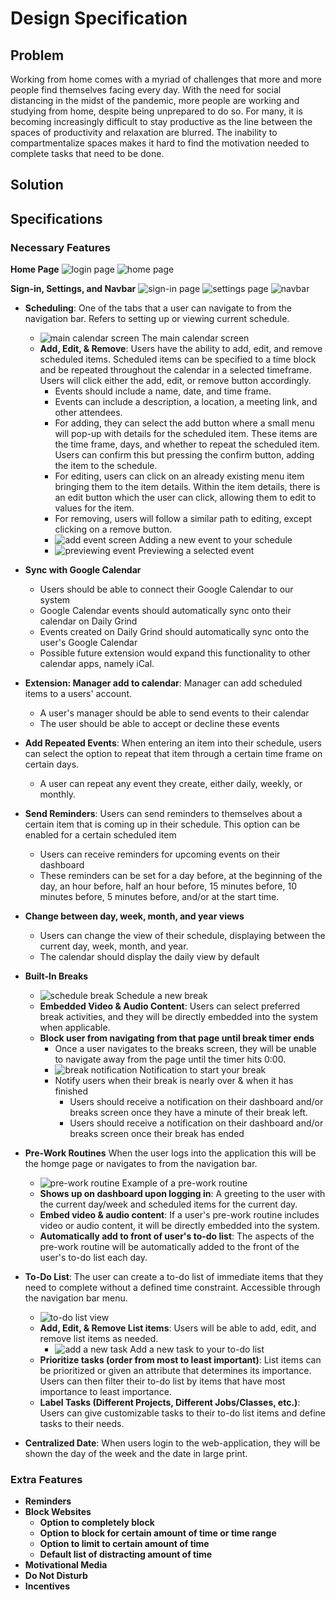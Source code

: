 # Design Specification

## Problem
Working from home comes with a myriad of challenges that more and more people find themselves facing every day. With the need for social distancing in the midst of the pandemic, more people are working and studying from home, despite being unprepared to do so. For many,  it is becoming increasingly difficult to stay productive as the line between the spaces of productivity and relaxation are blurred. The inability to compartmentalize spaces makes it hard to find the motivation needed to complete tasks that need to be done.
## Solution


## Specifications

### Necessary Features

**Home Page**
![login page](img/Home_1.HEIC)
![home page](img/Home_2.HEIC)

**Sign-in, Settings, and Navbar**
![sign-in page](img/signin)
![settings page](img/settings1)
![navbar](img/navbar)

* **Scheduling**: One of the tabs that a user can navigate to from the navigation bar. Refers to setting up or viewing current schedule.
    * ![main calendar screen](img/calendar_priti) The main calendar screen
    * **Add, Edit, & Remove**: Users have the ability to add, edit, and remove scheduled items. Scheduled items can be specified to a time block and be repeated throughout the calendar
                                in a selected timeframe. Users will click either the add, edit, or remove button accordingly.
        * Events should include a name, date, and time frame.
        * Events can include a description, a location, a meeting link, and other attendees.  
        * For adding, they can select the add button where a small menu
                                will pop-up with details for the scheduled item. These items are the time frame, days, and whether to repeat the scheduled item. Users can confirm this but
                                pressing the confirm button, adding the item to the schedule.
        * For editing, users can click on an already existing menu item bringing them to the item details.
                                Within the item details, there is an edit button which the user can click, allowing them to edit to values for the item.
        * For removing, users will follow a similar path to editing, except clicking on a remove button.
        * ![add event screen](img/Schedule_2.HEIC) Adding a new event to your schedule
        * ![previewing event](img/calendar2_priti) Previewing a selected event
* **Sync with Google Calendar**
    * Users should be able to connect their Google Calendar to our system
    * Google Calendar events should automatically sync onto their calendar on Daily Grind
    * Events created on Daily Grind should automatically sync onto the user's Google Calendar
    * Possible future extension would expand this functionality to other calendar apps, namely iCal.

* **Extension: Manager add to calendar**: Manager can add scheduled items to a users' account.
    * A user's manager should be able to send events to their calendar
    * The user should be able to accept or decline these events
* **Add Repeated Events**: When entering an item into their schedule, users can select the option to repeat that item through a certain time frame on certain days.
    * A user can repeat any event they create, either daily, weekly, or monthly.
* **Send Reminders**: Users can send reminders to themselves about a certain item that is coming up in their schedule. This option can be enabled for a certain scheduled item
    * Users can receive reminders for upcoming events on their dashboard
    * These reminders can be set for a day before, at the beginning of the day, an hour before, half an hour before, 15 minutes before, 10 minutes before, 5 minutes before, and/or
    at the start time.

* **Change between day, week, month, and year views**
    * Users can change the view of their schedule, displaying between the current day, week, month, and year.
    * The calendar should display the daily view by default
* **Built-In Breaks**
    * ![schedule break](img/break2) Schedule a new break
    * **Embedded Video & Audio Content**: Users can select preferred break activities, and they will be directly embedded into the system when applicable.
    * **Block user from navigating from that page until break timer ends**
        * Once a user navigates to the breaks screen, they will be unable to navigate away from the page until the timer hits 0:00.
        * ![break notification](img/breaks1) Notification to start your break
        * Notify users when their break is nearly over & when it has finished
            * Users should receive a notification on their dashboard and/or breaks screen once they have a minute of their break left.
            * Users should receive a notification on their dashboard and/or breaks screen once their break has ended
* **Pre-Work Routines** When the user logs into the application this will be the homge page or navigates to from the navigation bar.
    * ![pre-work routine](img/routine) Example of a pre-work routine
    * **Shows up on dashboard upon logging in**: A greeting to the user with the current day/week and scheduled items for the current day.
    * **Embed video & audio content**: If a user's pre-work routine includes video or audio content, it will be directly embedded into the system.
    * **Automatically add to front of user's to-do list**: The aspects of the pre-work routine will be automatically added to the front of the user's to-do list each day.
* **To-Do List**: The user can create a to-do list of immediate items that they need to complete without a defined time constraint. Accessible through the navigation bar menu.
    * ![to-do list view](img/To-Do_1.HEIC)
    * **Add, Edit, & Remove List items**: Users will be able to add, edit, and remove list items as needed.
        * ![add a new task](img/To-Do_2.HEIC) Add a new task to your to-do list
    * **Prioritize tasks (order from most to least important)**: List items can be prioritized or given an attribute that determines its importance. Users can then filter
    their to-do list by items that have most importance to least importance.
    * **Label Tasks (Different Projects, Different Jobs/Classes, etc.)**: Users can give customizable tasks to their to-do list items and define tasks to their needs.
* **Centralized Date**: When users login to the web-application, they will be shown the day of the week and the date in large print.

### Extra Features

* **Reminders**
* **Block Websites**
    * **Option to completely block**
    * **Option to block for certain amount of time or time range**
    * **Option to limit to certain amount of time**
    * **Default list of distracting amount of time**
* **Motivational Media**
* **Do Not Disturb**
* **Incentives**
